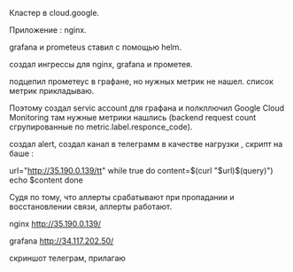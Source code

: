 Кластер в cloud.google.

Приложение : nginx.

grafana и prometeus ставил с помощью helm.

создал ингрессы для nginx, grafana и прометея.

подцепил прометеус в графане, но нужных метрик не нашел.
список метрик прикладываю.

Поэтому создал  servic account для графана и полкллючил Google Cloud Monitoring
там нужные метрики нашлись (backend request count сгрупированные по metric.label.responce_code).

создал alert, создал канал в телеграмм 
в качестве нагрузки , скрипт на баше :

url="http://35.190.0.139/tt"
while true
do content=$(curl "$url)$(query)")
  echo $content
done  

Судя по тому, что аллерты срабатывают при пропадании и восстановлении связи, аллерты работают.



nginx
http://35.190.0.139/

grafana
http://34.117.202.50/

скриншот телеграм, прилагаю


